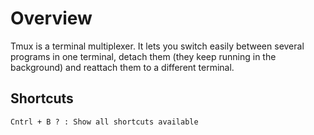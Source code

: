 # Overview

Tmux is a terminal multiplexer. It lets you switch easily between several programs in one terminal, detach them (they keep running in the background) and reattach them to a different terminal.

## Shortcuts

	Cntrl + B ? : Show all shortcuts available
